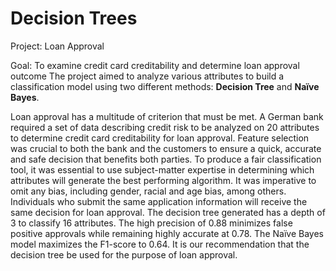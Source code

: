 # Decision Trees 

Project: Loan Approval

Goal: To examine credit card creditability and determine loan approval outcome 
The project aimed to analyze various attributes to build a classification model using two different methods: **Decision Tree** and **Naïve Bayes**.

Loan approval has a multitude of criterion that must be met. A German bank required a set of data describing credit risk to be analyzed on 20 attributes to determine credit card creditability for loan approval. Feature selection was crucial to both the bank and the customers to ensure a quick, accurate and safe decision that benefits both parties. To produce a fair classification tool, it was essential to use subject-matter expertise in determining which attributes will generate the best performing algorithm. It was imperative to omit any bias, including gender, racial and age bias, among others. Individuals who submit the same application information will receive the same decision for loan approval. The decision tree generated has a depth of 3 to classify 16 attributes. The high precision of 0.88 minimizes false positive approvals while remaining highly accurate at 0.78. The Naïve Bayes model maximizes the F1-score to 0.64. It is our recommendation that the decision tree be used for the purpose of loan approval.
